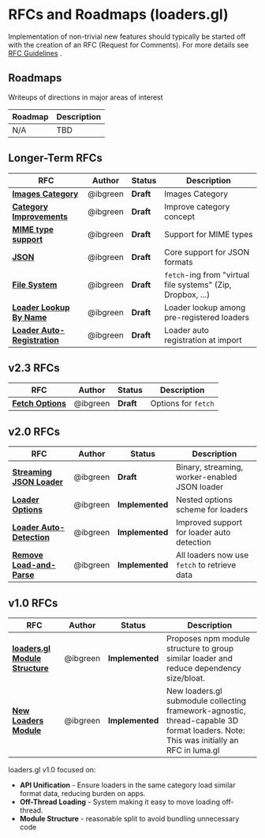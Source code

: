 # RFCs and Roadmaps (loaders.gl)

Implementation of non-trivial new features should typically be started off with the creation of an RFC (Request for Comments). For more details see [RFC Guidelines](../RFC-GUIDELINES.md) .

## Roadmaps

Writeups of directions in major areas of interest

| Roadmap | Description |
| ------- | ----------- |
| N/A     | TBD         |

## Longer-Term RFCs

| RFC                                                                   | Author   | Status    | Description                                                 |
| --------------------------------------------------------------------- | -------- | --------- | ----------------------------------------------------------- |
| [**Images Category**](vNext/images-category-rfc.md)                   | @ibgreen | **Draft** | Images Category                                             |
| [**Category Improvements**](vNext/category-improvements-rfc.md)       | @ibgreen | **Draft** | Improve category concept                                    |
| [**MIME type support**](vNext/mime-type-support-rfc.md)               | @ibgreen | **Draft** | Support for MIME types                                      |
| [**JSON**](vNext/json-support-rfc.md)                                 | @ibgreen | **Draft** | Core support for JSON formats                               |
| [**File System**](vNext/file-system-rfc.md)                           | @ibgreen | **Draft** | `fetch`-ing from "virtual file systems" (Zip, Dropbox, ...) |
| [**Loader Lookup By Name**](vNext/loader-lookup-by-name-rfc.md)       | @ibgreen | **Draft** | Loader lookup among pre-registered loaders                  |
| [**Loader Auto-Registration**](vNext/loader-auto-registration-rfc.md) | @ibgreen | **Draft** | Loader auto registration at import                          |

## v2.3 RFCs

| RFC                                                            | Author   | Status          | Description                                   |
| -------------------------------------------------------------- | -------- | --------------- | --------------------------------------------- |
| [**Fetch Options**](v2.3/fetch-option-rfc-v2.md)                  | @ibgreen | **Draft**       | Options for `fetch`                           |

## v2.0 RFCs

| RFC                                                            | Author   | Status          | Description                                   |
| -------------------------------------------------------------- | -------- | --------------- | --------------------------------------------- |
| [**Streaming JSON Loader**](v2.0/json-loader-rfc.md)           | @ibgreen | **Draft**       | Binary, streaming, worker-enabled JSON loader |
| [**Loader Options**](v2.0/loader-options-rfc.md)               | @ibgreen | **Implemented** | Nested options scheme for loaders             |
| [**Loader Auto-Detection**](v2.0/loader-auto-detection-rfc.md) | @ibgreen | **Implemented** | Improved support for loader auto detection    |
| [**Remove Load-and-Parse**](v2.0/remove-load-and-parse-rfc.md) | @ibgreen | **Implemented** | All loaders now use `fetch` to retrieve data  |

## v1.0 RFCs

| RFC                                                             | Author   | Status          | Description                                                                                                                          |
| --------------------------------------------------------------- | -------- | --------------- | ------------------------------------------------------------------------------------------------------------------------------------ |
| [**loaders.gl Module Structure**](v1.0/module-structure-rfc.md) | @ibgreen | **Implemented** | Proposes npm module structure to group similar loader and reduce dependency size/bloat.                                              |
| [**New Loaders Module**](v1.0/loader-module-rfc.md)             | @ibgreen | **Implemented** | New loaders.gl submodule collecting framework-agnostic, thread-capable 3D format loaders. Note: This was initially an RFC in luma.gl |

loaders.gl v1.0 focused on:

- **API Unification** - Ensure loaders in the same category load similar format data, reducing burden on apps.
- **Off-Thread Loading** - System making it easy to move loading off-thread.
- **Module Structure** - reasonable split to avoid bundling unnecessary code
